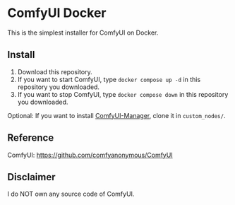 # ComfyUI Docker

This is the simplest installer for ComfyUI on Docker.

## Install
1. Download this repository.
2. If you want to start ComfyUI, type `docker compose up -d` in this repository you downloaded.
3. If you want to stop ComfyUI, type `docker compose down` in this repository you downloaded.

Optional: If you want to install [ComfyUI-Manager](https://github.com/Comfy-Org/ComfyUI-Manager), clone it in `custom_nodes/`.
## Reference

ComfyUI: https://github.com/comfyanonymous/ComfyUI

## Disclaimer

I do NOT own any source code of ComfyUI.
